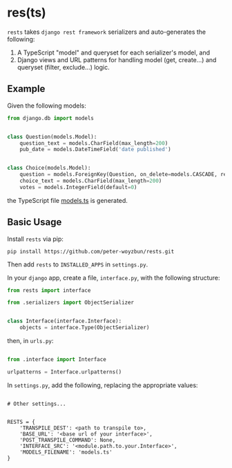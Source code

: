 # res(ts)

`rests` takes `django rest framework` serializers and auto-generates the
following:

1. A TypeScript "model" and queryset for each serializer's model, and
2. Django views and URL patterns for handling model (get, create...)
   and queryset (filter, exclude...) logic.

## Example

Given the following models:

```python
from django.db import models


class Question(models.Model):
    question_text = models.CharField(max_length=200)
    pub_date = models.DateTimeField('date published')


class Choice(models.Model):
    question = models.ForeignKey(Question, on_delete=models.CASCADE, related_name='choices')
    choice_text = models.CharField(max_length=200)
    votes = models.IntegerField(default=0)

```

the TypeScript file [models.ts](https://github.com/peter-woyzbun/rests/blob/master/example/ts/models.ts)
is generated.

## Basic Usage

Install `rests` via pip:

```
pip install https://github.com/peter-woyzbun/rests.git
```

Then add `rests` to `INSTALLED_APPS` in `settings.py`.

In your `django` app, create a file, `interface.py`, with the following
structure:

```python
from rests import interface

from .serializers import ObjectSerializer


class Interface(interface.Interface):
    objects = interface.Type(ObjectSerializer)

```

then, in `urls.py`:

```python

from .interface import Interface

urlpatterns = Interface.urlpatterns()

```

In `settings.py`, add the following, replacing the appropriate values:

```

# Other settings...


RESTS = {
    'TRANSPILE_DEST': <path to transpile to>,
    'BASE_URL': '<base url of your interface>',
    'POST_TRANSPILE_COMMAND': None,
    'INTERFACE_SRC': '<module.path.to.your.Interface>',
    'MODELS_FILENAME': 'models.ts'
}


```
